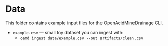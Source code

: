 # Data

This folder contains example input files for the OpenAcidMineDrainage CLI.

- `example.csv` — small toy dataset you can ingest with:
  - `oamd ingest data/example.csv --out artifacts/clean.csv`

